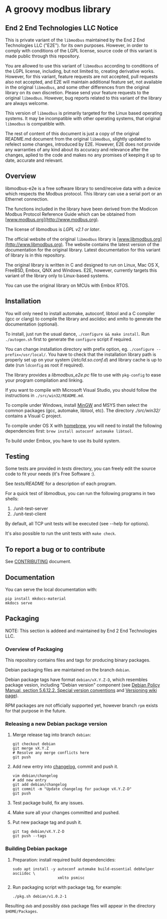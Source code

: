 # A groovy modbus library

## End 2 End Technologies LLC Notice

This is private variant of the `libmodbus` maintained by the End 2 End Technologies LLC ("E2E").
for its own purposes. However, in order to comply with conditions of the LGPL license,
source code of this variant is made public through this repository.

You are allowed to use this variant of `libmodbus` according to conditions of the LGPL license,
including, but not limited to, creating derivative works.
However, for this variant, feature requests are not accepted, pull requests also not accepted,
and E2E will maintain additional feature set, not available
in the original `libmodbus`, and some other differences from the original library
on its own discretion. Please send your feature requests to the original `libmodbus`.
However, bug reports related to this variant of the library are always welcome.

This version of `libmodbus` is primarily targeted for the Linux based operating systems.
It may be incompatible with other operating systems, that original `libmodbus` is compatible with.

The rest of content of this document is just a copy of the original README.md document
from the original `libmodbus`, slightly updated to refelect some changes,
introduced by E2E. However, E2E does not provide
any warranties of any kind about its accuracy and relevance after the changes,
aplied to the code and makes no any promises of keeping it up to date, accurate and relevant.

## Overview

libmodbus-e2e is a free software library to send/receive data with a device which
respects the Modbus protocol. This library can use a serial port or an Ethernet
connection.

The functions included in the library have been derived from the Modicon Modbus
Protocol Reference Guide which can be obtained from [www.modbus.org](http://www.modbus.org).

The license of libmodbus is *LGPL v2.1 or later*.

The official website of the original `libmodbus` library is [www.libmodbus.org](http://www.libmodbus.org).
The website contains the latest version of the documentation for the original library.
Latest documentation for this variant of library is in this repository.

The original library is written in C and designed to run on Linux, Mac OS X, FreeBSD, Embox,
QNX and Windows. E2E, however, currently targets
this variant of the library only to Linux-based systems.

You can use the original library on MCUs with Embox RTOS.

## Installation

You will only need to install automake, autoconf, libtool and a C compiler (gcc
or clang) to compile the library and asciidoc and xmlto to generate the
documentation (optional).

To install, just run the usual dance, `./configure && make install`. Run
`./autogen.sh` first to generate the `configure` script if required.

You can change installation directory with prefix option, eg.
`./configure --prefix=/usr/local/`.
You have to check that the installation library path is
properly set up on your system (*/etc/ld.so.conf.d*) and library cache is up to
date (run `ldconfig` as root if required).

The library provides a *libmodbus_e2e.pc* file to use with `pkg-config`
to ease your program compilation and linking.

If you want to compile with Microsoft Visual Studio, you should follow the
instructions in `./src/win32/README.md`.

To compile under Windows, install [MinGW](http://www.mingw.org/) and MSYS then
select the common packages (gcc, automake, libtool, etc). The directory
*./src/win32/* contains a Visual C project.

To compile under OS X with [homebrew](http://mxcl.github.com/homebrew/), you
will need to install the following dependencies first:
`brew install autoconf automake libtool`.

To build under Embox, you have to use its build system.

## Testing

Some tests are provided in *tests* directory, you can freely edit the source
code to fit your needs (it's Free Software :).

See *tests/README* for a description of each program.

For a quick test of libmodbus, you can run the following programs in two shells:

1. ./unit-test-server
2. ./unit-test-client

By default, all TCP unit tests will be executed (see --help for options).

It's also possible to run the unit tests with `make check`.

## To report a bug or to contribute

See [CONTRIBUTING](CONTRIBUTING.md) document.

## Documentation

You can serve the local documentation with:

```shell
pip install mkdocs-material
mkdocs serve
```

## Packaging

NOTE: This section is addeed and maintained by End 2 End Technologies LLC.

### Overview of Packaging

This repository contains files and tags for producing binary packages.

Debian packaging files are maintained on the branch `debian`.

Debian package tags have format `debian/vX.Y.Z-D`, which resembles
package vesion, including "Debian version" component
(see [Debian Policy Manual, section 5.6.12.2. Special version conventions](https://www.debian.org/doc/debian-policy/ch-controlfields.html#special-version-conventions)
and [Versioning wiki page](https://wiki.debian.org/Versioning)).

RPM packages are not officially supported yet, however branch `rpm` exists
for that purpose in the future.

### Releasing a new Debian package version

1. Merge release tag into branch `debian`:

   ```shell
   git checkout debian
   git merge vX.Y.Z
   # Resolve any merge conflicts here
   git push
   ```

2. Add new entry into [changelog](debian/changelog), commit and push it.

   ```shell
   vim debian/changelog
   # add new entry
   git add debian/changelog
   git commit -m "Update changelog for package vX.Y.Z-D"
   git push
   ```

3. Test package build, fix any issues.

4. Make sure all your changes committed and pushed.

5. Put new package tag and push it.

   ```shell
   git tag debian/vX.Y.Z-D
   git push --tags
   ```

### Building Debian package

1. Preparation: install required build dependencides:

   ```shell
   sudo apt install -y autoconf automake build-essential debhelper asciidoc \
                       xmlto psmisc
   ```

2. Run packaging script with package tag, for example:

   ```shell
   ./pkg.sh debian/v1.0.2-1
   ```

Resulting `deb` and possibly `ddeb` package files will appear in the
directory `$HOME/Packages`.
